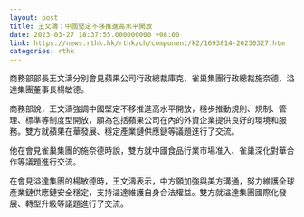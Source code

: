 ```yaml
---
layout: post
title: 王文濤：中國堅定不移推進高水平開放
date: 2023-03-27 18:37:55.000000000 +08:00
link: https://news.rthk.hk/rthk/ch/component/k2/1693814-20230327.htm
categories: rthk
---
```


商務部部長王文濤分別會見蘋果公司行政總裁庫克、雀巢集團行政總裁施奈德、溢達集團董事長楊敏德。

商務部說，王文濤強調中國堅定不移推進高水平開放，穩步推動規則、規制、管理、標準等制度型開放，願為包括蘋果公司在內的外資企業提供良好的環境和服務。雙方就蘋果在華發展、穩定產業鏈供應鏈等議題進行了交流。

他在會見雀巢集團的施奈德時說，雙方就中國食品行業市場准入、雀巢深化對華合作等議題進行交流。

在會見溢達集團的楊敏德時，王文濤表示，中方願加強與美方溝通，努力維護全球產業鏈供應鏈安全穩定，支持溢達維護自身合法權益。雙方就溢達集團國際化發展、轉型升級等議題進行了交流。
